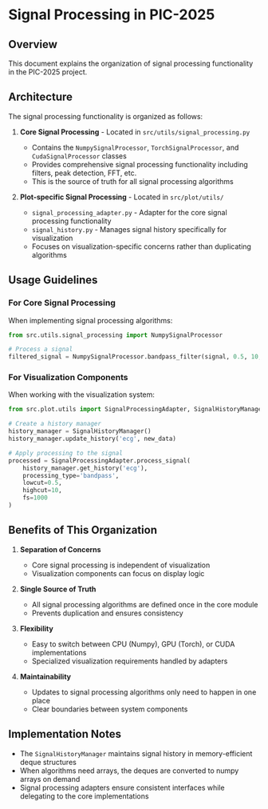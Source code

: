 # Signal Processing in PIC-2025

## Overview

This document explains the organization of signal processing functionality in the PIC-2025 project.

## Architecture

The signal processing functionality is organized as follows:

1. **Core Signal Processing** - Located in `src/utils/signal_processing.py`
   - Contains the `NumpySignalProcessor`, `TorchSignalProcessor`, and `CudaSignalProcessor` classes
   - Provides comprehensive signal processing functionality including filters, peak detection, FFT, etc.
   - This is the source of truth for all signal processing algorithms

2. **Plot-specific Signal Processing** - Located in `src/plot/utils/`
   - `signal_processing_adapter.py` - Adapter for the core signal processing functionality
   - `signal_history.py` - Manages signal history specifically for visualization
   - Focuses on visualization-specific concerns rather than duplicating algorithms

## Usage Guidelines

### For Core Signal Processing

When implementing signal processing algorithms:

```python
from src.utils.signal_processing import NumpySignalProcessor

# Process a signal
filtered_signal = NumpySignalProcessor.bandpass_filter(signal, 0.5, 10, 1000)
```

### For Visualization Components

When working with the visualization system:

```python
from src.plot.utils import SignalProcessingAdapter, SignalHistoryManager

# Create a history manager
history_manager = SignalHistoryManager()
history_manager.update_history('ecg', new_data)

# Apply processing to the signal
processed = SignalProcessingAdapter.process_signal(
    history_manager.get_history('ecg'),
    processing_type='bandpass',
    lowcut=0.5,
    highcut=10,
    fs=1000
)
```

## Benefits of This Organization

1. **Separation of Concerns**
   - Core signal processing is independent of visualization
   - Visualization components can focus on display logic

2. **Single Source of Truth**
   - All signal processing algorithms are defined once in the core module
   - Prevents duplication and ensures consistency

3. **Flexibility**
   - Easy to switch between CPU (Numpy), GPU (Torch), or CUDA implementations
   - Specialized visualization requirements handled by adapters

4. **Maintainability**
   - Updates to signal processing algorithms only need to happen in one place
   - Clear boundaries between system components

## Implementation Notes

- The `SignalHistoryManager` maintains signal history in memory-efficient deque structures
- When algorithms need arrays, the deques are converted to numpy arrays on demand
- Signal processing adapters ensure consistent interfaces while delegating to the core implementations
